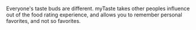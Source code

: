 Everyone's taste buds are different. myTaste takes other peoples influence out of the food rating experience, and allows you to remember personal favorites, and not so favorites.